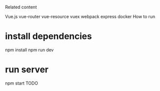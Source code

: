 Related content

Vue.js
vue-router
vue-resource
vuex
webpack
express
docker
How to run

# install dependencies
npm install
npm run dev
# run server
npm start
TODO
